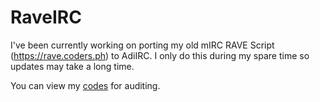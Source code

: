 # RaveIRC

I've been currently working on porting my old mIRC RAVE Script (https://rave.coders.ph) to AdiIRC. I only do this during my spare time so updates may take a long time.

You can view my [codes](https://github.com/codexv/RaveIRC/tree/master/scripts) for auditing.
